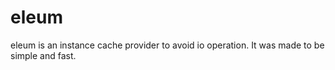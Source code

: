 # eleum
eleum is an instance cache provider to avoid  io operation. It was made to be simple and fast.
